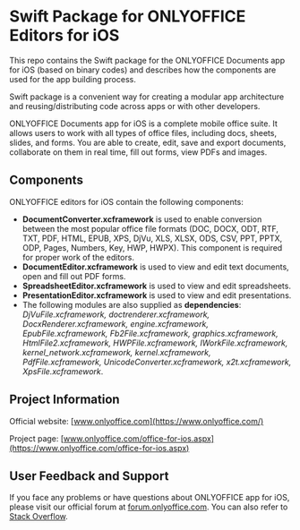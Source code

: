 Swift Package for ONLYOFFICE Editors for iOS
==================================

This repo contains the Swift package for the ONLYOFFICE Documents app for iOS (based on binary codes) and describes how the components are used for the app building process. 

Swift package is a convenient way for creating a modular app architecture and reusing/distributing code across apps or with other developers.

ONLYOFFICE Documents app for iOS is a complete mobile office suite. It allows users to work with all types of office files, including docs, sheets, slides, and forms. You are able to create, edit, save and export documents, collaborate on them in real time, fill out forms, view PDFs and  images. 

## Components

ONLYOFFICE editors for iOS contain the following components:

* __DocumentConverter.xcframework__ is used to enable conversion between the most popular office file formats (DOC, DOCX, ODT, RTF, TXT, PDF, HTML, EPUB, XPS, DjVu, XLS, XLSX, ODS, CSV, PPT, PPTX, ODP, Pages, Numbers, Key, HWP, HWPX). This component is required for proper work of the editors.
* __DocumentEditor.xcframework__ is used to view and edit text documents, open and fill out PDF forms.
* __SpreadsheetEditor.xcframework__ is used to view and edit spreadsheets.
* __PresentationEditor.xcframework__ is used to view and edit presentations.
* The following modules are also supplied as __dependencies__: *DjVuFile.xcframework, doctrenderer.xcframework, DocxRenderer.xcframework, engine.xcframework, EpubFile.xcframework, Fb2File.xcframework, graphics.xcframework, HtmlFile2.xcframework, HWPFile.xcframework, IWorkFile.xcframework, kernel_network.xcframework, kernel.xcframework, PdfFile.xcframework, UnicodeConverter.xcframework, x2t.xcframework, XpsFile.xcframework*.


## Project Information

Official website: [www.onlyoffice.com](https://www.onlyoffice.com/)

Project page: [www.onlyoffice.com/office-for-ios.aspx](https://www.onlyoffice.com/office-for-ios.aspx)

## User Feedback and Support

If you face any problems or have questions about ONLYOFFICE app for iOS, please visit our official forum at [forum.onlyoffice.com][1]. You can also refer to [Stack Overflow][2].

  [1]: https://forum.onlyoffice.com/c/mobile-apps/36
  [2]: http://stackoverflow.com/questions/tagged/onlyoffice
